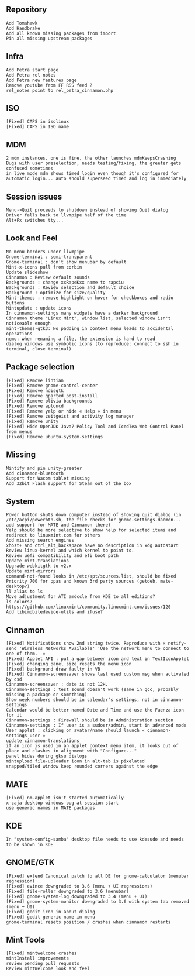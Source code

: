 Repository
----------
	Add Tomahawk
	Add Handbrake
	Add all known missing packages from import
	Pin all missing upstream packages
	
Infra	
-----
	Add Petra start page
	Add Petra rel notes
	Add Petra new features page
	Remove youtube from FF RSS feed ?
	rel_notes point to rel_petra_cinnamon.php
	
ISO	
---
	[Fixed] CAPS in isolinux
	[Fixed] CAPS in ISO name
	
MDM
---	
	2 mdm instances, one is fine, the other launches mdmKeepsCrashing
	Bugs with user preselection, needs testing/fixing, the greeter gets confused sometimes
	in live mode mdm shows timed login even though it's configured for automatic login... auto should superseed timed and log in immediately
	
Session issues	
--------------
	Menu->Quit proceeds to shutdown instead of showing Quit dialog
	Driver falls back to llvmpipe half of the time
	Alt+Fx switches tty...
	
Look and Feel
-------------	
	No menu borders under llvmpipe
	Gnome-terminal : semi-transparent
	Gnome-terminal : don't show menubar by default
	Mint-x-icons pull from corbin
	Update slideshow
	Cinnamon : Review default sounds
	Backgrounds : change xxRapeKxx name to rapciu
	Backgrounds : Review selection and default choice
	Background : optimize for size/quality
	Mint-themes : remove highlight on hover for checkboxes and radio buttons
	Mintupdate : update icons
	In cinnamon-settings many widgets have a darker background
	Cinnamon theme "Linux Mint", window list, selected window isn't noticeable enough   
	mint-themes-gtk3: No padding in context menu leads to accidental operations     
	nemo: when renaming a file, the extension is hard to read
	dialog windows use symbolic icons (to reproduce: connect to ssh in terminal, close terminal)
	
Package selection
-----------------
	[Fixed] Remove lintian
	[Fixed] Remove gnome-control-center
	[Fixed] Remove ndisgtk
	[Fixed] Remove gparted post-install
	[Fixed] Remove olivia backgrounds
	[Fixed] Remove aptoncd
	[Fixed] Remove yelp or hide « Help » in menu	
	[Fixed] Remove zeitgeist and activity log manager
	[Fixed] Remove unity	
	[Fixed] Hide OpenJDK Java7 Policy Tool and IcedTea Web Control Panel from menus
	[Fixed] Remove ubuntu-system-settings
	
Missing
-------
	Mintify and pin unity-greeter
	Add cinnamon-bluetooth
	Support for Wacom tablet missing
	Add 32bit Flash support for Steam out of the box
	
System
------	
	Power button shuts down computer instead of showing quit dialog (in /etc/acpi/powerbtn.sh, the file checks for gnome-settings-daemon... add support for MATE and Cinnamon there)
	Yelp should be more selective to show help for selected items and redirect to linuxmint.com for others
	Add missing search engines
	xhost+ and ctrl_alt_backspace have no description in xdg autostart
	Review linux-kernel and which kernel to point to.
	Review uefi compatibility and efi boot path
	Update mint-translations
	Upgrade webkitgtk to v2.x
	Update mint-mirrors
	command-not-found looks in /etc/apt/sources.list, should be fixed
	Priority 700 for ppas and known 3rd party sources (getdeb, mate-desktop?)
	ll alias to ls
	Move adjustment for ATI amdccle from KDE to all editions?
	ls colors? https://github.com/linuxmint/community.linuxmint.com/issues/120
	Add libimobiledevice-utils and ifuse?
	
Cinnamon
--------
	[Fixed] Notifications show 2nd string twice. Reproduce with « notify-send 'Wireless Networks Available' 'Use the network menu to connect to one of them.' »
	[Fixed] Applet API : put a gap between icon and text in TextIconApplet
	[Fixed] changing panel size resets the menu icon
	[Fixed] background draw faulty in VB
	[Fixed] Cinnamon-screensaver shows last used custom msg when activated by csd
	Cinnamon-screensaver : date is not 12H.	
	Cinnamon-settings : test sound doesn't work (same in gcc, probably missing a package or something)
	Show week numbers should be in calendar's settings, not in cinnamon-settings
	Calendar would be better named Date and Time and use the Faenza icon for it
	Cinnamon-settings : Firewall should be in Administration section
	Cinnamon-settings : If user is a sudoer/admin, start in advanced mode
	User applet : clicking on avatar/name should launch « cinnamon-settings user »
	update cinnamon-translations
	if an icon is used in an applet context menu item, it looks out of place and clashes in alignment with "Configure..."	
	panel hides during gksu dialogs
	mintupload file-uploader icon in alt-tab is pixelated
	snapped/tiled window keep rounded corners against the edge

MATE
----
	[Fixed] nm-applet isn't started automatically
	x-caja-desktop windows bug at session start
	use generic names in MATE packages

KDE
---
	In "system-config-samba" desktop file needs to use kdesudo and needs to be shown in KDE
	
GNOME/GTK
---------
	[Fixed] extend Canonical patch to all DE for gnome-calculator (menubar regression)
	[Fixed] evince downgraded to 3.6 (menu + UI regressions)
	[Fixed] file-roller downgraded to 3.6 (menubar)	
	[Fixed] gnome-system-log downgraded to 3.4 (menu + UI)
	[Fixed] gnome-system-monitor downgraded to 3.6 with system tab removed (menu + UI)	
	[Fixed] gedit icon in about dialog
	[Fixed] gedit generic name in menu
	gnome-terminal resets position / crashes when cinnamon restarts
	
Mint Tools
----------
	[Fixed] mintwelcome crashes
	mintInstall improvements
	review pending pull requests
	Review mintWelcome look and feel
	